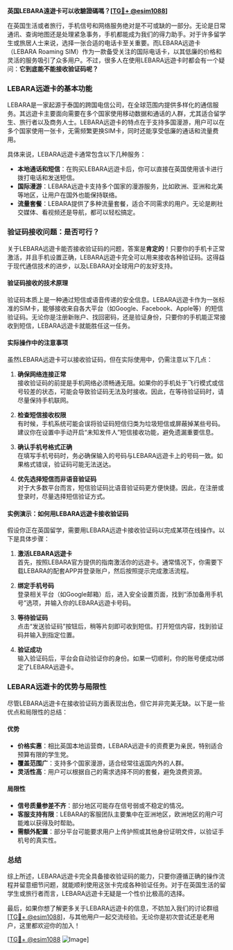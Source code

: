 **英国LEBARA遠遊卡可以收驗證碼嗎？[[TG💪+ @esim1088](https://t.me/s/esim1088)]**

在英国生活或者旅行，手机信号和网络服务绝对是不可或缺的一部分。无论是日常通讯、查询地图还是处理紧急事务，手机都能成为我们的得力助手。对于许多留学生或旅居人士来说，选择一张合适的电话卡至关重要。而LEBARA远遊卡（LEBARA Roaming SIM）作为一款备受关注的国际电话卡，以其低廉的价格和灵活的服务吸引了众多用户。不过，很多人在使用LEBARA远遊卡时都会有一个疑问：**它到底能不能接收验证码呢？**

### LEBARA远遊卡的基本功能

LEBARA是一家起源于泰国的跨国电信公司，在全球范围内提供多样化的通信服务。其远遊卡主要面向需要在多个国家使用移动数据和通话的人群，尤其适合留学生、旅行者以及商务人士。LEBARA远遊卡的特点在于支持多国漫游，用户可以在多个国家使用一张卡，无需频繁更换SIM卡，同时还能享受低廉的通话和流量费用。

具体来说，LEBARA远遊卡通常包含以下几种服务：
- **本地通话和短信**：在购买LEBARA远遊卡后，你可以直接在英国使用该卡进行拨打电话和发送短信。
- **国际漫游**：LEBARA远遊卡支持多个国家的漫游服务，比如欧洲、亚洲和北美等地区，让用户在国外也能保持联络。
- **流量套餐**：LEBARA提供了多种流量套餐，适合不同需求的用户。无论是刷社交媒体、看视频还是导航，都可以轻松搞定。

### 验证码接收问题：是否可行？

关于LEBARA远遊卡能否接收验证码的问题，答案是**肯定的**！只要你的手机卡正常激活，并且手机设置正确，LEBARA远遊卡完全可以用来接收各种验证码。这得益于现代通信技术的进步，以及LEBARA对全球用户的友好支持。

#### 验证码接收的技术原理

验证码本质上是一种通过短信或语音传递的安全信息。LEBARA远遊卡作为一张标准的SIM卡，能够接收来自各大平台（如Google、Facebook、Apple等）的短信验证码。无论你是注册新账户、找回密码，还是验证身份，只要你的手机能正常接收到短信，LEBARA远遊卡就能胜任这一任务。

#### 实际操作中的注意事项

虽然LEBARA远遊卡可以接收验证码，但在实际使用中，仍需注意以下几点：

1. **确保网络连接正常**  
   接收验证码的前提是手机网络必须畅通无阻。如果你的手机处于飞行模式或信号较差的状态，可能会导致验证码无法及时接收。因此，在等待验证码时，请尽量保持手机联网。

2. **检查短信接收权限**  
   有时候，手机系统可能会误将验证码短信归类为垃圾短信或屏蔽掉某些号码。建议你在设置中手动开启“未知发件人”短信接收功能，避免遗漏重要信息。

3. **确认手机号格式正确**  
   在填写手机号码时，务必确保输入的号码与LEBARA远遊卡上的号码一致。如果格式错误，验证码可能无法送达。

4. **优先选择短信而非语音验证码**  
   对于大多数平台而言，短信验证码比语音验证码更方便快捷。因此，在注册或登录时，尽量选择短信验证方式。

#### 实例演示：如何用LEBARA远遊卡接收验证码

假设你正在英国留学，需要用LEBARA远遊卡接收验证码以完成某项在线操作。以下是具体步骤：

1. **激活LEBARA远遊卡**  
   首先，按照LEBARA官方提供的指南激活你的远遊卡。通常情况下，你需要下载LEBARA的配套APP并登录账户，然后按照提示完成激活流程。

2. **绑定手机号码**  
   登录相关平台（如Google邮箱）后，进入安全设置页面，找到“添加备用手机号”选项，并输入你的LEBARA远遊卡号码。

3. **等待验证码**  
   点击“发送验证码”按钮后，稍等片刻即可收到短信。打开短信内容，找到验证码并输入到指定位置。

4. **验证成功**  
   输入验证码后，平台会自动验证你的身份。如果一切顺利，你的账号便成功绑定了LEBARA远遊卡。

### LEBARA远遊卡的优势与局限性

尽管LEBARA远遊卡在接收验证码方面表现出色，但它并非完美无缺。以下是一些优点和局限性的总结：

#### 优势

- **价格实惠**：相比英国本地运营商，LEBARA远遊卡的资费更为亲民，特别适合预算有限的学生党。
- **覆盖范围广**：支持多个国家漫游，适合经常往返国内外的人群。
- **灵活性高**：用户可以根据自己的需求选择不同的套餐，避免浪费资源。

#### 局限性

- **信号质量参差不齐**：部分地区可能存在信号弱或不稳定的情况。
- **客服支持有限**：LEBARA的客服团队主要集中在亚洲地区，欧洲地区的用户可能难以获得及时帮助。
- **需额外配置**：部分平台可能要求用户上传护照或其他身份证明文件，以验证手机号的真实性。

### 总结

综上所述，LEBARA远遊卡完全具备接收验证码的能力，只要你遵循正确的操作流程并留意细节问题，就能顺利使用这张卡完成各种验证任务。对于在英国生活的留学生或旅行者而言，LEBARA远遊卡无疑是一个性价比极高的选择。

最后，如果你想了解更多关于LEBARA远遊卡的信息，不妨加入我们的讨论群组[[TG💪+ @esim1088](https://t.me/s/esim1088)]，与其他用户一起交流经验。无论你是初次尝试还是老用户，这里都欢迎你的加入！

[[TG💪+ @esim1088](https://t.me/s/esim1088) ![Image](https://i.postimg.cc/4NQfJmqS/Snipaste-2025-05-13-00-14-12.png)]